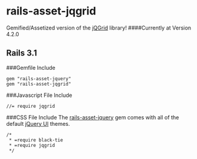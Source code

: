 # rails-asset-jqgrid

Gemified/Assetized version of the [jQGrid](http://trirand.com/blog/jqgrid/jqgrid.html "jQGrid") library!
####Currently at Version 4.2.0
## Rails 3.1

###Gemfile Include

    gem "rails-asset-jquery"
    gem "rails-asset-jqgrid"

###Javascript File Include

    //= require jqgrid

###CSS File Include
The [rails-asset-jquery](https://github.com/allen13/rails-asset-jqueryui "rails-asset-jquery") gem comes with all of the default [jQuery UI](http://jqueryui.com/ "jQuery UI") themes.

    /*
     * =require black-tie
     * =require jqgrid
     */
